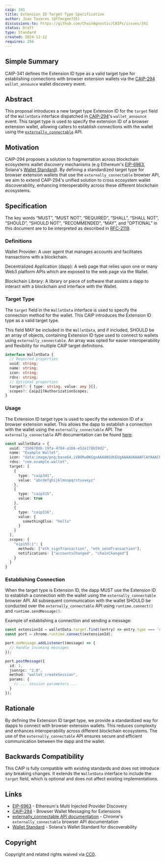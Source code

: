 ```yaml
---
caip: 341
title: Extension ID Target Type Specification
author: Joao Tavares (@ffmcgee725)
discussions-to: https://github.com/ChainAgnostic/CAIPs/issues/341
status: Draft
type: Standard
created: 2024-12-12
requires: 294
---
```


## Simple Summary

CAIP-341 defines the Extension ID type as a valid target type for establishing connections with browser extension wallets via the [CAIP-294] `wallet_announce` wallet discovery event.

## Abstract

This proposal introduces a new target type Extension ID for the `target` field of the `WalletData` interface dispatched in [CAIP-294]'s `wallet_announce` event. This target type is used to specify the extension ID of a browser extension wallet, allowing callers to establish connections with the wallet using the [`externally_connectable`][externally_connectable API documentation] API.

## Motivation

CAIP-294 proposes a solution to fragmentation across blockchain ecosystems wallet discovery mechanisms (e.g  Ethereum's [EIP-6963], Solana's [Wallet Standard]). By defining a standardized target type for browser extension wallets that use the `externally_connectable` browser API, we aim to extend CAIP-294's unified solution to cross ecosystem wallet discoverability, enhancing interoperability across these different blockchain ecosystems.

## Specification

The key words “MUST”, “MUST NOT”, “REQUIRED”, “SHALL”, “SHALL NOT”, “SHOULD”, “SHOULD NOT”, “RECOMMENDED”, “MAY”, and “OPTIONAL” in this document are to be interpreted as described in [RFC-2119](https://www.rfc-editor.org/rfc/rfc2119).

### Definitions

Wallet Provider: A user agent that manages accounts and facilitates transactions with a blockchain.

Decentralized Application (dapp): A web page that relies upon one or many Web3 platform APIs which are exposed to the web page via the Wallet.

Blockchain Library: A library or piece of software that assists a dapp to interact with a blockchain and interface with the Wallet.

### Target Type

The `target` field in the `WalletData` interface is used to specify the connection method for the wallet. This CAIP introduces the Extension ID type as a valid target type.

This field MAY be included in the `WalletData`, and if included, SHOULD be an array of objects, containing Extension ID type used to connect to wallets using `externally_connectable`. An array was opted for easier interoperability and flexibility for multiple CAIP target definitions.

```typescript
interface WalletData {
  // Required properties
  uuid: string;
  name: string;
  icon: string;
  rdns: string;
  // Optional properties
  target?: { type: string, value: any }[],
  scopes?: Caip217AuthorizationScopes;
}
```

### Usage

The Extension ID target type is used to specify the extension ID of a browser extension wallet. This allows the dapp to establish a connection with the wallet using the `externally_connectable` API. The `externally_connectable` API documentation can be found [here](https://developer.chrome.com/docs/extensions/reference/manifest/externally-connectable).

```ts
const walletData = {
  uuid: "350670db-19fa-4704-a166-e52e178b59d2",
  name: "Example Wallet",
  icon: "data:image/png;base64,iVBORw0KGgoAAAANSUhEUgAAAAUAAAAFCAYAAACNbyblAAAAHElEQVQI12P4//8/w38GIAXDIBKE0DHxgljNBAAO9TXL0Y4OHwAAAABJRU5ErkJggg==",
  rdns: "com.example.wallet",
  target: [
    {
      type: "caip341",
      value: "abcdefghijklmnopqrstuvwxyz"
    },
    {
      type: "caip315",
      value: true
    },
    {
      type: "caip316",
      value: {
        somethingElse: "hello"
      }
    }
  ],
  scopes: {
    "eip155:1": {
      methods: ["eth_signTransaction", "eth_sendTransaction"],
      notifications: ["accountsChanged", "chainChanged"]
    }
  }
}
```

### Establishing Connection

When the target type is Extension ID, the dapp MUST use the Extension ID to establish a connection with the wallet using the `externally_connectable` browser API. All subsequent communication with the wallet SHOULD be conducted over the `externally_connectable` API using `runtime.connect()` and `runtime.sendMessage()`.

Example of establishing a connection and sending a message:

```ts
const extensionId = walletData.target.find((entry) => entry.type === 'caip294').value;
const port = chrome.runtime.connect(extensionId);

port.onMessage.addListener((message) => {
  // Handle incoming messages
});

port.postMessage({
  id: 1,
  jsonrpc: "2.0",
  method: "wallet_createSession",
  params: {
    // ... session parameters ...
  }
});
```

## Rationale

By defining the Extension ID target type, we provide a standardized way for dapps to connect with browser extension wallets. This reduces complexity and enhances interoperability across different blockchain ecosystems. The use of the `externally_connectable` API ensures secure and efficient communication between the dapp and the wallet.

## Backwards Compatibility

This CAIP is fully compatible with existing standards and does not introduce any breaking changes. It extends the `WalletData` interface to include the `target` field, which is optional and does not affect existing implementations.

## Links

- [EIP-6963][eip-6963] - Ethereum's Multi Injected Provider Discovery
- [CAIP-294][caip-294] - Browser Wallet Messaging for Extensions
- [externally_connectable API documentation][externally_connectable API documentation] - Chrome's `externally_connectable` browser API documentation
- [Wallet Standard][wallet standard] - Solana's Wallet Standard for discoverability

[eip-6963]: https://eips.ethereum.org/EIPS/eip-6963
[caip-294]: https://chainagnostic.org/CAIPs/caip-294
[externally_connectable API documentation]: https://developer.chrome.com/docs/extensions/reference/manifest/externally-connectable
[wallet standard]: https://github.com/anza-xyz/wallet-standard

## Copyright
Copyright and related rights waived via [CC0](../LICENSE).
